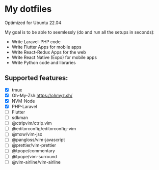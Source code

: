 # My dotfiles

Optimized for Ubuntu 22.04

My goal is to be able to seemlessly (do and run all the setups in seconds):

- Write Laravel-PHP code
- Write Flutter Apps for mobile apps 
- Write React-Redux Apps for the web
- Write React Native (Expo) for mobile apps
- Write Python code and libraries

## Supported features:

- [x] tmux
- [x] Oh-My-Zsh https://ohmyz.sh/
- [x] NVM-Node
- [x] PHP-Laravel
- [ ] Flutter
- [ ] sdkman
- [ ] @ctrlpvim/ctrlp.vim
- [ ] @editorconfig/editorconfig-vim
- [ ] @mxw/vim-jsx
- [ ] @pangloss/vim-javascript
- [ ] @prettier/vim-prettier
- [ ] @tpope/commentary
- [ ] @tpope/vim-surround
- [ ] @vim-airline/vim-airline
